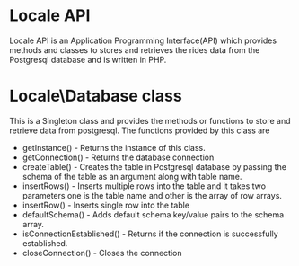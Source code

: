 # Locale API
Locale API is an Application Programming Interface(API) which provides methods and classes to stores and retrieves the rides data from the Postgresql database and is written in PHP.

# Locale\Database class
This is a Singleton class and provides the methods or functions to store and retrieve data from postgresql.
The functions provided by this class are
* getInstance() - Returns the instance of this class.
* getConnection() - Returns the database connection
* createTable() - Creates the table in Postgresql database by passing the schema of the table as an argument along with table name.
* insertRows() - Inserts multiple rows into the table and it takes two parameters one is the table name and other is the array of row arrays.
* insertRow() - Inserts single row into the table
* defaultSchema() - Adds default schema key/value pairs to the schema array.
* isConnectionEstablished() - Returns if the connection is successfully established.
* closeConnection() - Closes the connection
